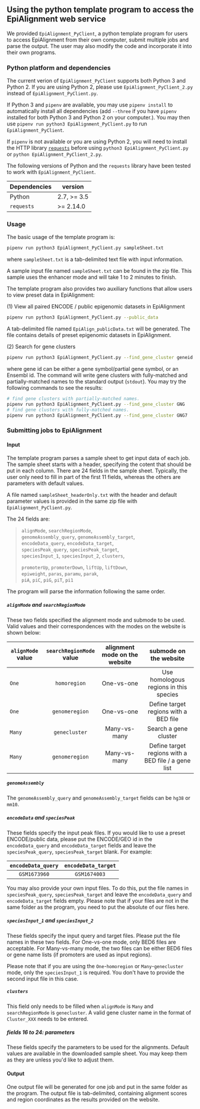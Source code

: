 ## Using the python template program to access the EpiAlignment web service

We provided ``EpiAlignment_PyClient``, a python template program for users to access EpiAlignment from their own computer, submit multiple jobs and parse the output. The user may also modify the code and incorporate it into their own programs.

### Python platform and dependencies
The current verion of ``EpiAlignment_PyClient`` supports both Python 3 and Python 2. If you are using Python 2, please use ``EpiAlignment_PyClient_2.py`` instead of ``EpiAlignment_PyClient.py``.

If Python 3 and ``pipenv`` are available, you may use ``pipenv install`` to automatically install all dependencies (add ``--three`` if you have ``pipenv`` installed for both Python 3 and Python 2 on your computer.). You may then use ``pipenv run python3 EpiAlignment_PyClient.py`` to run ``EpiAlignment_PyClient``. 

If ``pipenv`` is not available or you are using Python 2, you will need to install the HTTP library [``requests``](http://docs.python-requests.org/en/master/) before using ``python3 EpiAlignment_PyClient.py`` or ``python EpiAlignment_PyClient_2.py``. 

The following versions of Python and the ``requests`` library have been tested to work with ``EpiAlignment_PyClient``.

| Dependencies | version     |
| ------------ | ----------- |
| Python       | 2.7, >= 3.5 |
| ``requests`` | >= 2.14.0   |

### Usage
The basic usage of the template program is:

```bash
pipenv run python3 EpiAlignment_PyClient.py sampleSheet.txt
```
where ``sampleSheet.txt`` is a tab-delimited text file with input information.

A sample input file named ``sampleSheet.txt`` can be found in the zip file. This sample uses the enhancer mode and will take 1 to 2 minutes to finish.

The template program also provides two auxiliary functions that allow users to view preset data in EpiAlignment:

(1) View all paired ENCODE / public epigenomic datasets in EpiAlignment

```bash
pipenv run python3 EpiAlignment_PyClient.py --public_data
```
A tab-delimited file named ``EpiAlign_publicData.txt`` will be generated. The file contains details of preset epigenomic datasets in EpiAlignment. 

(2) Search for gene clusters

```bash
pipenv run python3 EpiAlignment_PyClient.py --find_gene_cluster geneid
```
where gene id can be either a gene symbol/partial gene symbol, or an Ensembl id. The command will write gene clusters with fully-matched and partially-matched names to the standard output (``stdout``). You may try the following commands to see the results:

```bash
# find gene clusters with partially-matched names.
pipenv run python3 EpiAlignment_PyClient.py --find_gene_cluster GNG
# find gene clusters with fully-matched names.
pipenv run python3 EpiAlignment_PyClient.py --find_gene_cluster GNG7
``` 

### Submitting jobs to EpiAlignment

#### Input
The template program parses a sample sheet to get input data of each job. The sample sheet starts with a header, specifying the cotent that should be put in each column. There are 24 fields in the sample sheet. Typically, the user only need to fill in part of the first 11 fields, whereas the others are parameters with default values.

A file named ``sampleSheet_headerOnly.txt`` with the header and default parameter values is provided in the same zip file with ``EpiAlignment_PyClient.py``.

The 24 fields are:

> ``alignMode``, ``searchRegionMode``,  
> ``genomeAssembly_query``, ``genomeAssembly_target``,  
> ``encodeData_query``, ``encodeData_target``,  
> ``speciesPeak_query``, ``speciesPeak_target``,  
> ``speciesInput_1``, ``speciesInput_2``, ``clusters``,
> 
> ``promoterUp``, ``promoterDown``, ``liftUp``, ``liftDown``,  
> ``epiweight``, ``paras``, ``paramu``, ``parak``,  
> ``piA``, ``piC``, ``piG``, ``piT``, ``pi1``

The program will parse the information following the same order.

##### ``alignMode`` and ``searchRegionMode``
These two fields specified the alignment mode and submode to be used. Valid values and their correspondences with the modes on the website is shown below:

| ``alignMode`` value| ``searchRegionMode`` value| alignment mode on the website  | submode on the website |
| --------- |:-----------:| :-----:|:-----:|
| ``One``  | ``homoregion``  | One-vs-one |Use homologous regions in this species|
| ``One``  | ``genomeregion``| One-vs-one | Define target regions with a BED file|
| ``Many``  | ``genecluster`` | Many-vs-many |Search a gene cluster|
| ``Many``  | ``genomeregion``| Many-vs-many |Define target regions with a BED file / a gene list|

##### ``genomeAssembly``
The ``genomeAssembly_query`` and ``genomeAssembly_target`` fields can be ``hg38`` or ``mm10``. 

##### ``encodeData`` and ``speciesPeak``
These fields specify the input peak files. If you would like to use a preset ENCODE/public data, please put the ENCODE/GEO id in the ``encodeData_query`` and ``encodeData_target`` fields and leave the ``speciesPeak_query``, ``speciesPeak_target`` blank. For example: 

| ``encodeData_query`` | ``encodeData_target`` | 
| :---------: |:-----------:| 
| ``GSM1673960``  | ``GSM1674003`` |

You may also provide your own input files. To do this, put the file names in ``speciesPeak_query``, ``speciesPeak_target`` and leave the ``encodeData_query`` and ``encodeData_target`` fields empty. Please note that if your files are not in the same folder as the program, you need to put the absolute of our files here.

##### ``speciesInput_1`` and ``speciesInput_2``
These fields specify the input query and target files. Please put the file names in these two fields. For One-vs-one mode, only BED6 files are acceptable. For Many-vs-many mode, the two files can be either BED6 files or gene name lists (if promoters are used as input regions).

Please note that if you are using the  ``One``-``homoregion`` or ``Many``-``genecluster`` mode, only the ``speciesInput_1`` is required. You don't have to provide the second input file in this case.

##### ``clusters``
This field only needs to be filled when ``alignMode`` is ``Many`` and ``searchRegionMode`` is ``genecluster``. A valid gene cluster name in the format of ``Cluster_XXX`` needs to be entered.

##### fields 16 to 24: parameters
These fields specify the parameters to be used for the alignments. Default values are available in the downloaded sample sheet. You may keep them as they are unless you'd like to adjust them.  

#### Output
One output file will be generated for one job and put in the same folder as the program. The output file is tab-delimited, containing alignment scores and region coordinates as the results provided on the website.

 
